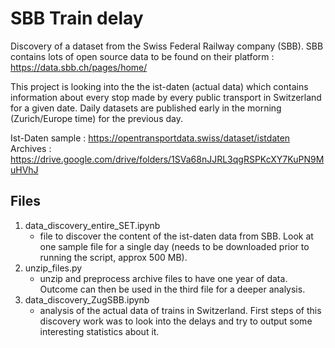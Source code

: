 # SBB Train delay
Discovery of a dataset from the Swiss Federal Railway company (SBB).
SBB contains lots of open source data to be found on their platform : https://data.sbb.ch/pages/home/

This project is looking into the the ist-daten (actual data) which contains information about every stop made by every public transport in Switzerland for a given date. Daily datasets are published early in the morning (Zurich/Europe time) for the previous day.

Ist-Daten sample : https://opentransportdata.swiss/dataset/istdaten
Archives : https://drive.google.com/drive/folders/1SVa68nJJRL3qgRSPKcXY7KuPN9MuHVhJ

## Files 
1. data_discovery_entire_SET.ipynb
	- file to discover the content of the ist-daten data from SBB. Look at one sample file for a single day (needs to be downloaded prior to running the script, approx 500 MB). 
2. unzip_files.py
	- unzip and preprocess archive files to have one year of data. Outcome can then be used in the third file for a deeper analysis.
3. data_discovery_ZugSBB.ipynb
	- analysis of the actual data of trains in Switzerland. First steps of this discovery work was to look into the delays and try to output some interesting statistics about it.
